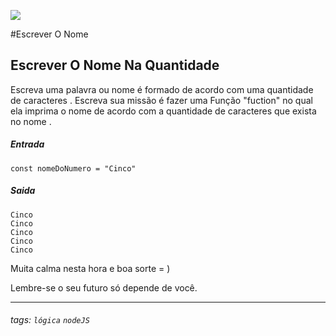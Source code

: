 ![](https://www.devmedia.com.br/arquivos/cursos/hello_world_js_2332/curso_hello_world_js_2332.jpg)

#Escrever O Nome  

## Escrever O Nome Na Quantidade   
 Escreva uma palavra ou nome é formado de acordo 
 com uma quantidade de caracteres .
 Escreva sua missão é fazer uma Função "fuction" no qual ela imprima o nome de acordo com a quantidade de caracteres que exista no nome . 

##### Entrada
```                
const nomeDoNumero = "Cinco"

 `````
##### Saida
`````                
Cinco
Cinco
Cinco
Cinco
Cinco

 `````



 Muita calma nesta hora e boa sorte  = ) 
 


Lembre-se o seu futuro só depende de você.

---



###### tags: `lógica` `nodeJS`
